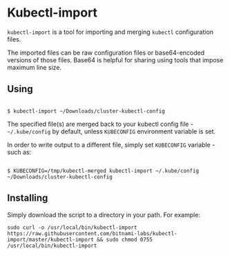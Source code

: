 # Kubectl-import

`kubectl-import` is a tool for importing and merging `kubectl` configuration files.

The imported files can be raw configuration files or base64-encoded versions of those files. Base64 is helpful for sharing using tools that impose maximum line size.

## Using

```console

$ kubectl-import ~/Downloads/cluster-kubectl-config
```

The specified file(s) are merged back to your kubectl config file - `~/.kube/config` by default, unless `KUBECONFIG` environment variable is set.

In order to write output to a different file, simply set `KUBECONFIG` variable - such as:

```console

$ KUBECONFIG=/tmp/kubectl-merged kubectl-import ~/.kube/config ~/Downloads/cluster-kubectl-config
```

## Installing

Simply download the script to a directory in your path. For example:

```console
sudo curl -o /usr/local/bin/kubectl-import https://raw.githubusercontent.com/bitnami-labs/kubectl-import/master/kubectl-import && sudo chmod 0755 /usr/local/bin/kubectl-import
```
